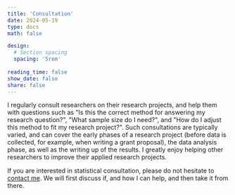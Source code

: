 ```yaml
---
title: 'Consultation'
date: 2024-05-19
type: docs
math: false

design:
  # Section spacing
  spacing: '5rem'
          
reading_time: false
show_date: false
share: false
---
```


I regularly consult researchers on their research projects, and help them with questions such as "Is this the correct method for answering my research question?", "What sample size do I need?", and "How do I adjust this method to fit my research project?". Such consultations are typically varied, and can cover the early phases of a research project (before data is collected, for example, when writing a grant proposal), the data analysis phase, as well as the writing up of the results. I greatly enjoy helping other researchers to improve their applied research projects. 

If you are interested in statistical consultation, please do not hesitate to [contact me](mailto:jeroendmulder@duck.com). We will first discuss if, and how I can help, and then take it from there.